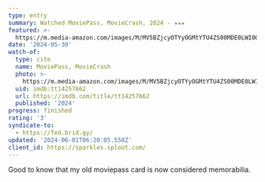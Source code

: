 ```yaml
---
type: entry
summary: Watched MoviePass, MovieCrash, 2024 - ★★★
featured: >-
  https://m.media-amazon.com/images/M/MV5BZjcyOTYyOGMtYTU4ZS00MDE0LWI0OTYtZWFiZWVkNmM1ZTVjXkEyXkFqcGdeQXVyMTkxNjUyNQ@@._V1_SX300.jpg
date: '2024-05-30'
watch-of:
  type: cite
  name: MoviePass, MovieCrash
  photo: >-
    https://m.media-amazon.com/images/M/MV5BZjcyOTYyOGMtYTU4ZS00MDE0LWI0OTYtZWFiZWVkNmM1ZTVjXkEyXkFqcGdeQXVyMTkxNjUyNQ@@._V1_SX300.jpg
  uid: imdb:tt14257662
  url: https://imdb.com/title/tt14257662
  published: '2024'
progress: finished
rating: '3'
syndicate-to:
  - https://fed.brid.gy/
updated: '2024-06-01T06:20:05.558Z'
client_id: https://sparkles.sploot.com/
---
```

Good to know that my old moviepass card is now considered memorabilia.
